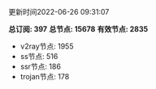 更新时间2022-06-26 09:31:07

**总订阅: 397**
**总节点: 15678**
**有效节点: 2835**
- v2ray节点: 1955
- ss节点: 516
- ssr节点: 186
- trojan节点: 178
